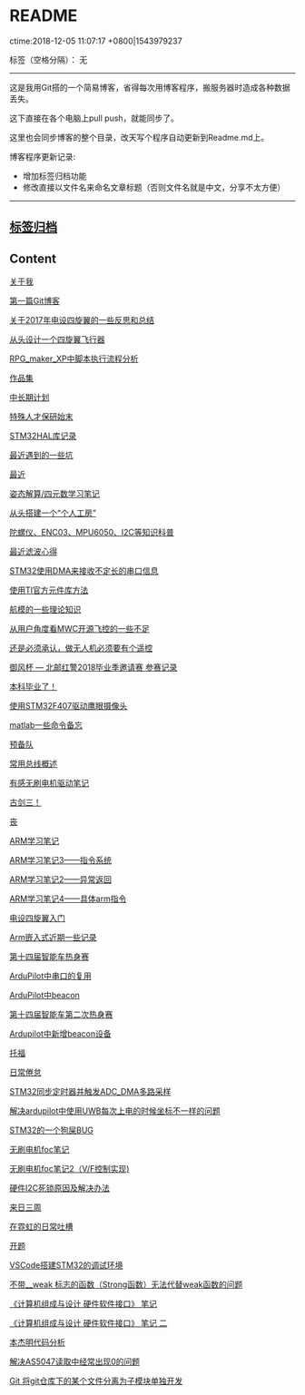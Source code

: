 ﻿# README
ctime:2018-12-05 11:07:17 +0800|1543979237

标签（空格分隔）： 无

---
这是我用Git搭的一个简易博客，省得每次用博客程序，搬服务器时造成各种数据丢失。

这下直接在各个电脑上pull push，就能同步了。

这里也会同步博客的整个目录，改天写个程序自动更新到Readme.md上。

博客程序更新记录:
- 增加标签归档功能
- 修改直接以文件名来命名文章标题（否则文件名就是中文，分享不太方便）

---

## [标签归档](https://github.com/Ncerzzk/MyBlog/blob/master/tags.md)

## Content
[关于我](https://github.com/Ncerzzk/MyBlog/blob/master/about.md)

[第一篇Git博客](https://github.com/Ncerzzk/MyBlog/blob/master/第一篇Git博客.md)

[关于2017年电设四旋翼的一些反思和总结](https://github.com/Ncerzzk/MyBlog/blob/master/关于2017年电设四旋翼的一些反思和总结.md)

[从头设计一个四旋翼飞行器](https://github.com/Ncerzzk/MyBlog/blob/master/从头设计一个四旋翼飞行器.md)

[RPG_maker_XP中脚本执行流程分析](https://github.com/Ncerzzk/MyBlog/blob/master/RPG_maker_XP中脚本执行流程分析.md)

[作品集](https://github.com/Ncerzzk/MyBlog/blob/master/作品集.md)

[中长期计划](https://github.com/Ncerzzk/MyBlog/blob/master/中长期计划.md)

[特殊人才保研始末](https://github.com/Ncerzzk/MyBlog/blob/master/特殊人才保研始末.md)

[STM32HAL库记录](https://github.com/Ncerzzk/MyBlog/blob/master/STM32HAL库记录.md)

[最近遇到的一些坑](https://github.com/Ncerzzk/MyBlog/blob/master/最近遇到的一些坑.md)

[最近](https://github.com/Ncerzzk/MyBlog/blob/master/recently.md)

[姿态解算/四元数学习笔记](https://github.com/Ncerzzk/MyBlog/blob/master/姿态解算-四元数学习笔记.md)

[从头搭建一个“个人工房”](https://github.com/Ncerzzk/MyBlog/blob/master/从头搭建一个“个人工房”.md)

[陀螺仪、ENC03、MPU6050、I2C等知识科普](https://github.com/Ncerzzk/MyBlog/blob/master/陀螺仪、ENC03、MPU6050、I2C等知识科普.md)

[最近滤波心得](https://github.com/Ncerzzk/MyBlog/blob/master/最近滤波心得.md)

[STM32使用DMA来接收不定长的串口信息](https://github.com/Ncerzzk/MyBlog/blob/master/STM32使用DMA来接收不定长的串口信息.md)

[使用TI官方元件库方法](https://github.com/Ncerzzk/MyBlog/blob/master/使用TI官方元件库方法.md)

[航模的一些理论知识](https://github.com/Ncerzzk/MyBlog/blob/master/航模的一些理论知识.md)

[从用户角度看MWC开源飞控的一些不足](https://github.com/Ncerzzk/MyBlog/blob/master/从用户角度看MWC开源飞控的一些不足.md)

[还是必须承认，做无人机必须要有个遥控](https://github.com/Ncerzzk/MyBlog/blob/master/还是必须承认，做无人机必须要有个遥控.md)

[御风杯 — 北邮红警2018毕业季邀请赛 参赛记录](https://github.com/Ncerzzk/MyBlog/blob/master/御风杯—北邮红警2018毕业季邀请赛参赛记录.md)

[本科毕业了！](https://github.com/Ncerzzk/MyBlog/blob/master/本科毕业了！.md)

[使用STM32F407驱动鹰眼摄像头](https://github.com/Ncerzzk/MyBlog/blob/master/使用STM32F407驱动鹰眼摄像头.md)

[matlab一些命令备忘](https://github.com/Ncerzzk/MyBlog/blob/master/matlab一些命令备忘.md)

[预备队](https://github.com/Ncerzzk/MyBlog/blob/master/预备队.md)

[常用总线概述](https://github.com/Ncerzzk/MyBlog/blob/master/常用总线概述.md)

[有感无刷电机驱动笔记](https://github.com/Ncerzzk/MyBlog/blob/master/有感无刷电机驱动笔记.md)

[古剑三！](https://github.com/Ncerzzk/MyBlog/blob/master/古剑三！.md)

[丧](https://github.com/Ncerzzk/MyBlog/blob/master/丧.md)

[ARM学习笔记](https://github.com/Ncerzzk/MyBlog/blob/master/ARM学习笔记.md)

[ARM学习笔记3——指令系统](https://github.com/Ncerzzk/MyBlog/blob/master/ARM学习笔记3——指令系统.md)

[ARM学习笔记2——异常返回](https://github.com/Ncerzzk/MyBlog/blob/master/ARM学习笔记2——异常返回.md)

[ARM学习笔记4——具体arm指令](https://github.com/Ncerzzk/MyBlog/blob/master/ARM学习笔记4——具体arm指令.md)

[电设四旋翼入门](https://github.com/Ncerzzk/MyBlog/blob/master/电设四旋翼入门.md)

[Arm嵌入式近期一些记录](https://github.com/Ncerzzk/MyBlog/blob/master/Arm嵌入式近期一些记录.md)

[第十四届智能车热身赛](https://github.com/Ncerzzk/MyBlog/blob/master/第十四届智能车热身赛.md)

[ArduPilot中串口的复用](https://github.com/Ncerzzk/MyBlog/blob/master/ArduPilot中串口的复用.md)

[ArduPilot中beacon](https://github.com/Ncerzzk/MyBlog/blob/master/ArduPilot中beacon.md)

[第十四届智能车第二次热身赛](https://github.com/Ncerzzk/MyBlog/blob/master/第十四届智能车第二次热身赛.md)

[Ardupilot中新增beacon设备](https://github.com/Ncerzzk/MyBlog/blob/master/Ardupilot中新增beacon设备.md)

[托福](https://github.com/Ncerzzk/MyBlog/blob/master/tf.md)

[日常倦怠](https://github.com/Ncerzzk/MyBlog/blob/master/日常倦怠.md)

[STM32同步定时器并触发ADC_DMA多路采样](https://github.com/Ncerzzk/MyBlog/blob/master/STM32同步定时器并触发ADC_DMA多路采样.md)

[解决ardupilot中使用UWB每次上电的时候坐标不一样的问题](https://github.com/Ncerzzk/MyBlog/blob/master/解决ardupilot中使用UWB每次上电的时候坐标不一样的问题.md)

[STM32的一个狗屎BUG ](https://github.com/Ncerzzk/MyBlog/blob/master/shit_bug_of_stm32.md)

[无刷电机foc笔记 ](https://github.com/Ncerzzk/MyBlog/blob/master/无刷电机foc笔记.md)

[无刷电机foc笔记2（V/F控制实现)](https://github.com/Ncerzzk/MyBlog/blob/master/无刷电机foc笔记2_V-F控制实现.md)

[硬件I2C死锁原因及解决办法](https://github.com/Ncerzzk/MyBlog/blob/master/硬件I2C死锁原因及解决办法.md)

[来日三周](https://github.com/Ncerzzk/MyBlog/blob/master/injapan.md)

[在霓虹的日常吐槽 ](https://github.com/Ncerzzk/MyBlog/blob/master/injapan_tucao.md)

[开题 ](https://github.com/Ncerzzk/MyBlog/blob/master/open_graduation.md)

[VSCode搭建STM32的调试环境](https://github.com/Ncerzzk/MyBlog/blob/master/VScode_Stm32_IDE.md)

[不带__weak 标志的函数（Strong函数）无法代替weak函数的问题](https://github.com/Ncerzzk/MyBlog/blob/master/weak_problem.md)

[《计算机组成与设计 硬件软件接口》 笔记](https://github.com/Ncerzzk/MyBlog/blob/master/computer_designer.md)

[《计算机组成与设计 硬件软件接口》 笔记 二](https://github.com/Ncerzzk/MyBlog/blob/master/computer_designer2.md)

[本杰明代码分析](https://github.com/Ncerzzk/MyBlog/blob/master/本杰明代码分析.md)

[解决AS5047读取中经常出现0的问题](https://github.com/Ncerzzk/MyBlog/blob/master/as5047.md)

[Git 将git仓库下的某个文件分离为子模块单独开发](https://github.com/Ncerzzk/MyBlog/blob/master/git_submodule.md)

